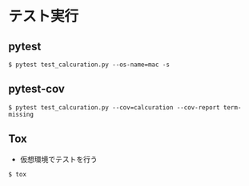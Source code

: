 # テスト実行

## pytest

```
$ pytest test_calcuration.py --os-name=mac -s
```

## pytest-cov

```
$ pytest test_calcuration.py --cov=calcuration --cov-report term-missing
```

## Tox
- 仮想環境でテストを行う
```
$ tox
```